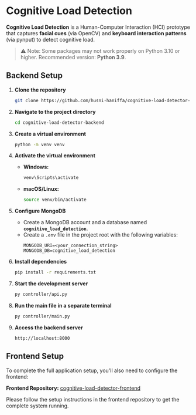 # Cognitive Load Detection

**Cognitive Load Detection** is a Human-Computer Interaction (HCI) prototype that captures **facial cues** (via OpenCV) and **keyboard interaction patterns** (via pynput) to detect cognitive load.  

> ⚠️ Note: Some packages may not work properly on Python 3.10 or higher. Recommended version: **Python 3.9**.

## Backend Setup

1. **Clone the repository**
   ```bash
   git clone https://github.com/husni-haniffa/cognitive-load-detector-backend
   ```

2. **Navigate to the project directory**
   ```bash
   cd cognitive-load-detector-backend
   ```

3. **Create a virtual environment**
   ```bash
   python -m venv venv
   ```

4. **Activate the virtual environment**
   - **Windows:**
     ```bash
     venv\Scripts\activate
     ```
   - **macOS/Linux:**
     ```bash
     source venv/bin/activate
     ```

5. **Configure MongoDB**
   - Create a MongoDB account and a database named **`cognitive_load_detection`**.
   - Create a `.env` file in the project root with the following variables:
     ```env
     MONGODB_URI=<your_connection_string>
     MONGODB_DB=cognitive_load_detection
     ```

6. **Install dependencies**
   ```bash
   pip install -r requirements.txt
   ```

7. **Start the development server**
   ```bash
   py controller/api.py
   ```

8. **Run the main file in a separate terminal**
   ```bash
   py controller/main.py
   ```

9. **Access the backend server**
   ```
   http://localhost:8000
   ```

## Frontend Setup

To complete the full application setup, you'll also need to configure the frontend:

**Frontend Repository:** [cognitive-load-detector-frontend](https://github.com/husni-haniffa/cognitive-load-detector-frontend)

Please follow the setup instructions in the frontend repository to get the complete system running.
